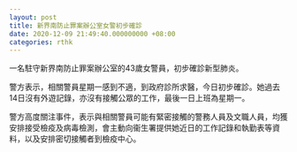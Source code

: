 ```yaml
---
layout: post
title: 新界南防止罪案辦公室女警初步確診
date: 2020-12-09 21:49:40.000000000 +08:00
categories: rthk
---
```


一名駐守新界南防止罪案辦公室的43歲女警員，初步確診新型肺炎。

警方表示，相關警員星期一感到不適，到政府診所求醫，今日初步確診。她過去14日沒有外遊記錄，亦沒有接觸公眾的工作，最後一日上班為星期一。

警方高度關注事件，表示與相關警員可能有緊密接觸的警務人員及文職人員，均獲安排接受檢疫及病毒檢測，會主動向衞生署提供她近日的工作記錄和執勤表等資料，以及安排密切接觸者到檢疫中心。
